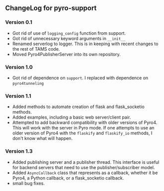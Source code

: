 ## ChangeLog for pyro-support

### Version 0.1

- Got rid of use of `logging_config` function from support.
- Got rid of unnecessary keyword arguments in `__init__`
- Renamed serverlog to logger. This is in keeping with recent changes to the
    rest of TAMS code.
- Moved Pyro4PublisherServer into its own repository.

### Version 1.0

- Got rid of dependence on `support`. I replaced with dependence on `pyro4tunneling`

### Version 1.1

- Added methods to automate creation of flask and flask_socketio methods.
- Added examples, including a basic web server/client pair.
- Attempted to add backward compatibility with older versions of Pyro4. This
will work with the server in Pyro mode. If one attempts to use an older version of
Pyro4 with the `flaskify` and `flaskify_io` methods, I don't know what will happen.

### Version 1.3

- Added publishing server and a publisher thread. This interface is useful for
backend servers that need to use the publisher/subscriber model.
- Added `AsyncCallback` class that represents as a callback, whether it be Pyro4,
a Python callback, or a flask_socketio callback.
- small bug fixes.
